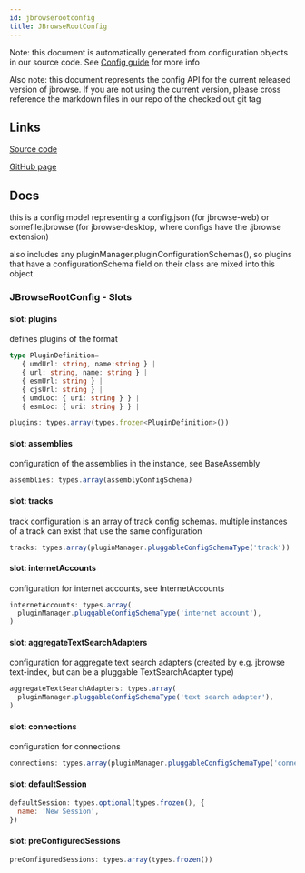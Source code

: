```yaml
---
id: jbrowserootconfig
title: JBrowseRootConfig
---
```


Note: this document is automatically generated from configuration objects in our
source code. See [Config guide](/docs/config_guide) for more info

Also note: this document represents the config API for the current released
version of jbrowse. If you are not using the current version, please cross
reference the markdown files in our repo of the checked out git tag

## Links

[Source code](https://github.com/GMOD/jbrowse-components/blob/main/packages/app-core/src/JBrowseConfig/index.ts)

[GitHub page](https://github.com/GMOD/jbrowse-components/tree/main/website/docs/config/JBrowseRootConfig.md)

## Docs

this is a config model representing a config.json (for jbrowse-web) or
somefile.jbrowse (for jbrowse-desktop, where configs have the .jbrowse
extension)

also includes any pluginManager.pluginConfigurationSchemas(), so plugins that
have a configurationSchema field on their class are mixed into this object

### JBrowseRootConfig - Slots

#### slot: plugins

defines plugins of the format

```typescript
type PluginDefinition=
   { umdUrl: string, name:string } |
   { url: string, name: string } |
   { esmUrl: string } |
   { cjsUrl: string } |
   { umdLoc: { uri: string } } |
   { esmLoc: { uri: string } } |
```

```js
plugins: types.array(types.frozen<PluginDefinition>())
```

#### slot: assemblies

configuration of the assemblies in the instance, see BaseAssembly

```js
assemblies: types.array(assemblyConfigSchema)
```

#### slot: tracks

track configuration is an array of track config schemas. multiple instances of a
track can exist that use the same configuration

```js
tracks: types.array(pluginManager.pluggableConfigSchemaType('track'))
```

#### slot: internetAccounts

configuration for internet accounts, see InternetAccounts

```js
internetAccounts: types.array(
  pluginManager.pluggableConfigSchemaType('internet account'),
)
```

#### slot: aggregateTextSearchAdapters

configuration for aggregate text search adapters (created by e.g. jbrowse
text-index, but can be a pluggable TextSearchAdapter type)

```js
aggregateTextSearchAdapters: types.array(
  pluginManager.pluggableConfigSchemaType('text search adapter'),
)
```

#### slot: connections

configuration for connections

```js
connections: types.array(pluginManager.pluggableConfigSchemaType('connection'))
```

#### slot: defaultSession

```js
defaultSession: types.optional(types.frozen(), {
  name: 'New Session',
})
```

#### slot: preConfiguredSessions

```js
preConfiguredSessions: types.array(types.frozen())
```

